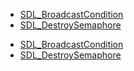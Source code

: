 <!-- DO NOT HAND-EDIT CATEGORY LISTS, THEY ARE AUTOGENERATED AND WILL BE OVERWRITTEN, BASED ON TAGS IN INDIVIDUAL PAGE FOOTERS. EDIT THOSE INSTEAD. -->
<!-- BEGIN CATEGORY LIST -->
- [SDL_BroadcastCondition](SDL_BroadcastCondition)
- [SDL_DestroySemaphore](SDL_DestroySemaphore)
<!-- END CATEGORY LIST -->
- [SDL_BroadcastCondition](SDL_BroadcastCondition)
- [SDL_DestroySemaphore](SDL_DestroySemaphore)
<!-- END CATEGORY LIST -->

